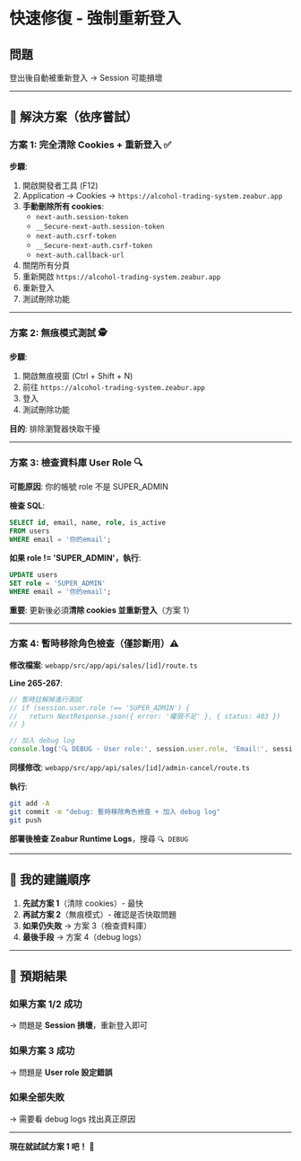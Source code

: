 # 快速修復 - 強制重新登入

## 問題
登出後自動被重新登入 → Session 可能損壞

---

## 🔧 解決方案（依序嘗試）

### 方案 1: 完全清除 Cookies + 重新登入 ✅

**步驟**:
1. 開啟開發者工具 (F12)
2. Application → Cookies → `https://alcohol-trading-system.zeabur.app`
3. **手動刪除所有 cookies**:
   - `next-auth.session-token`
   - `__Secure-next-auth.session-token`
   - `next-auth.csrf-token`
   - `__Secure-next-auth.csrf-token`
   - `next-auth.callback-url`
4. 關閉所有分頁
5. 重新開啟 `https://alcohol-trading-system.zeabur.app`
6. 重新登入
7. 測試刪除功能

---

### 方案 2: 無痕模式測試 🕵️

**步驟**:
1. 開啟無痕視窗 (Ctrl + Shift + N)
2. 前往 `https://alcohol-trading-system.zeabur.app`
3. 登入
4. 測試刪除功能

**目的**: 排除瀏覽器快取干擾

---

### 方案 3: 檢查資料庫 User Role 🔍

**可能原因**: 你的帳號 role 不是 SUPER_ADMIN

**檢查 SQL**:
```sql
SELECT id, email, name, role, is_active
FROM users
WHERE email = '你的email';
```

**如果 role != 'SUPER_ADMIN'，執行**:
```sql
UPDATE users
SET role = 'SUPER_ADMIN'
WHERE email = '你的email';
```

**重要**: 更新後必須**清除 cookies 並重新登入**（方案 1）

---

### 方案 4: 暫時移除角色檢查（僅診斷用）⚠️

**修改檔案**: `webapp/src/app/api/sales/[id]/route.ts`

**Line 265-267**:
```typescript
// 暫時註解掉進行測試
// if (session.user.role !== 'SUPER_ADMIN') {
//   return NextResponse.json({ error: '權限不足' }, { status: 403 })
// }

// 加入 debug log
console.log('🔍 DEBUG - User role:', session.user.role, 'Email:', session.user.email)
```

**同樣修改**: `webapp/src/app/api/sales/[id]/admin-cancel/route.ts`

**執行**:
```bash
git add -A
git commit -m "debug: 暫時移除角色檢查 + 加入 debug log"
git push
```

**部署後檢查 Zeabur Runtime Logs**，搜尋 `🔍 DEBUG`

---

## 🎯 我的建議順序

1. **先試方案 1**（清除 cookies）- 最快
2. **再試方案 2**（無痕模式）- 確認是否快取問題
3. **如果仍失敗** → 方案 3（檢查資料庫）
4. **最後手段** → 方案 4（debug logs）

---

## 📝 預期結果

### 如果方案 1/2 成功
→ 問題是 **Session 損壞**，重新登入即可

### 如果方案 3 成功
→ 問題是 **User role 設定錯誤**

### 如果全部失敗
→ 需要看 debug logs 找出真正原因

---

**現在就試試方案 1 吧！** 🚀
